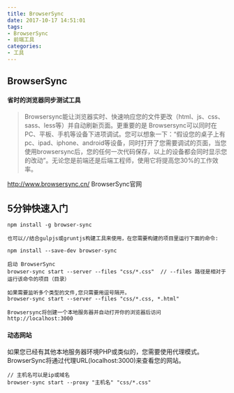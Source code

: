 ```yaml
---
title: BrowserSync 
date: 2017-10-17 14:51:01
tags:
- BrowserSync
- 前端工具
categories: 
- 工具
---
```


## BrowserSync 
#### 省时的浏览器同步测试工具
> Browsersync能让浏览器实时、快速响应您的文件更改（html、js、css、sass、less等）并自动刷新页面。更重要的是 Browsersync可以同时在PC、平板、手机等设备下进项调试。您可以想象一下：“假设您的桌子上有pc、ipad、iphone、android等设备，同时打开了您需要调试的页面，当您使用browsersync后，您的任何一次代码保存，以上的设备都会同时显示您的改动”。无论您是前端还是后端工程师，使用它将提高您30%的工作效率。

http://www.browsersync.cn/     BrowserSync官网


## 5分钟快速入门 ##

```
npm install -g browser-sync

也可以//结合gulpjs或gruntjs构建工具来使用，在您需要构建的项目里运行下面的命令:

npm install --save-dev browser-sync

启动 BrowserSync
browser-sync start --server --files "css/*.css"  // --files 路径是相对于运行该命令的项目（目录） 

如果需要监听多个类型的文件,您只需要用逗号隔开。
browser-sync start --server --files "css/*.css, *.html"

Browsersync将创建一个本地服务器并自动打开你的浏览器后访问 http://localhost:3000

```

#### 动态网站
如果您已经有其他本地服务器环境PHP或类似的，您需要使用代理模式。 BrowserSync将通过代理URL(localhost:3000)来查看您的网站。
```
// 主机名可以是ip或域名
browser-sync start --proxy "主机名" "css/*.css"
```

